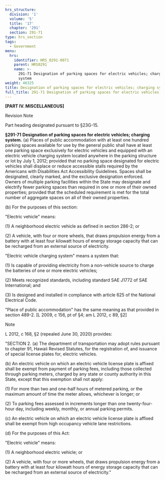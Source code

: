 ```yaml
---
hrs_structure:
  division: '1'
  volume: '5'
  title: '17'
  chapter: '291'
  section: 291-71
type: hrs_section
tags:
  - Government
menu:
  hrs:
    identifier: HRS_0291-0071
    parent: HRS0291
    name: >-
      291-71 Designation of parking spaces for electric vehicles; charging
      system
weight: 46325
title: Designation of parking spaces for electric vehicles; charging system
full_title: 291-71 Designation of parking spaces for electric vehicles; charging system
---
```

**[PART IV. MISCELLANEOUS]**

Revision Note

Part heading designated pursuant to §23G-15.

**§291-71** **Designation of parking spaces for electric vehicles; charging system.** (a) Places of public accommodation with at least one hundred parking spaces available for use by the general public shall have at least one parking space exclusively for electric vehicles and equipped with an electric vehicle charging system located anywhere in the parking structure or lot by July 1, 2012; provided that no parking space designated for electric vehicles shall displace or reduce accessible stalls required by the Americans with Disabilities Act Accessibility Guidelines. Spaces shall be designated, clearly marked, and the exclusive designation enforced. Owners of multiple parking facilities within the State may designate and electrify fewer parking spaces than required in one or more of their owned properties; provided that the scheduled requirement is met for the total number of aggregate spaces on all of their owned properties.

(b) For the purposes of this section:

"Electric vehicle" means:

(1) A neighborhood electric vehicle as defined in section 286-2; or

(2) A vehicle, with four or more wheels, that draws propulsion energy from a battery with at least four kilowatt hours of energy storage capacity that can be recharged from an external source of electricity.

"Electric vehicle charging system" means a system that:

(1) Is capable of providing electricity from a non-vehicle source to charge the batteries of one or more electric vehicles;

(2) Meets recognized standards, including standard SAE J1772 of SAE International; and

(3) Is designed and installed in compliance with article 625 of the National Electrical Code.

"Place of public accommodation" has the same meaning as that provided in section 489-2\. [L 2009, c 156, pt of §4; am L 2012, c 89, §2]

Note

L 2012, c 168, §2 (repealed June 30, 2020) provides:

"SECTION 2\. (a) The department of transportation may adopt rules pursuant to chapter 91, Hawaii Revised Statutes, for the registration of, and issuance of special license plates for, electric vehicles.

(b) An electric vehicle on which an electric vehicle license plate is affixed shall be exempt from payment of parking fees, including those collected through parking meters, charged by any state or county authority in this State, except that this exemption shall not apply:

(1) For more than two and one-half hours of metered parking, or the maximum amount of time the meter allows, whichever is longer; or

(2) To parking fees assessed in increments longer than one twenty-four-hour day, including weekly, monthly, or annual parking permits.

(c) An electric vehicle on which an electric vehicle license plate is affixed shall be exempt from high occupancy vehicle lane restrictions.

(d) For the purposes of this Act:

"Electric vehicle" means:

(1) A neighborhood electric vehicle; or

(2) A vehicle, with four or more wheels, that draws propulsion energy from a battery with at least four kilowatt hours of energy storage capacity that can be recharged from an external source of electricity."